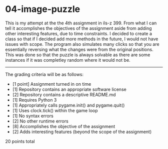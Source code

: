 # 04-image-puzzle

This is my attempt at the the 4th assignment in ils-z 399. From what I can tell it accomplishes the objectives of the assignment aside from adding other interesting features, due to time constraints. I decided to create a class so that if I decided add more methods in the future, I would not have issues with scope. The program also simulates many clicks so that you are essentially reversing what the changes were from the original positions. This was done so that the puzzle is always solvable as there are some instances if it was completley random where it would not be.

---

The grading criteria will be as follows:

* [1 point] Assignment turned in on time
* [1] Repository contains an appropriate software license
* [2] Repository contains a descriptive README.md
* [1] Requires Python 3
* [1] Appropriately calls pygame.init() and pygame.quit()
* [1] Uses clock.tick() within the game loop
* [1] No syntax errors
* [2] No other runtime errors
* [8] Accomplishes the objective of the assignment
* [2] Adds interesting features (beyond the scope of the assignment)

20 points total